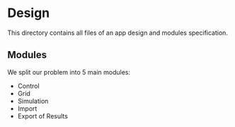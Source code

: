 Design
===

This directory contains all files of an app design and modules specification.

Modules
---

We split our problem into 5 main modules:

- Control
- Grid
- Simulation
- Import
- Export of Results
